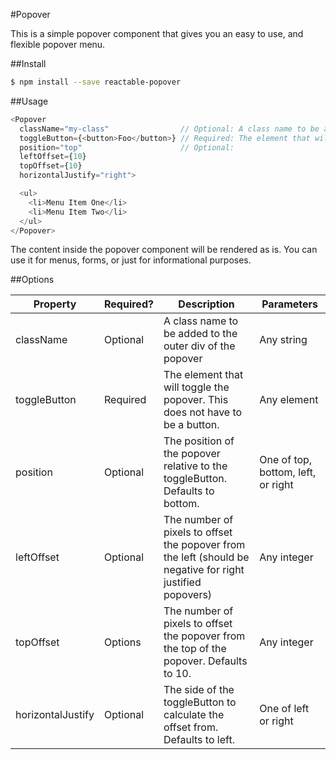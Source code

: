 #Popover

This is a simple popover component that gives you an easy to use, 
and flexible popover menu.

##Install

```bash
$ npm install --save reactable-popover
```

##Usage

```js
<Popover
  className="my-class"                // Optional: A class name to be added to the popover
  toggleButton={<button>Foo</button>} // Required: The element that will toggle the popover. Does not have to be a button.
  position="top"                      // Optional: 
  leftOffset={10}
  topOffset={10}
  horizontalJustify="right">

  <ul>
    <li>Menu Item One</li>
    <li>Menu Item Two</li>
  </ul>
</Popover>
```

The content inside the popover component will be rendered as is. You can use it for
menus, forms, or just for informational purposes.

##Options
<table>
  <thead>
    <tr>
      <th>Property</th>
      <th>Required?</th>
      <th>Description</th>
      <th>Parameters</th>
    </tr>
  </thead>

  </tbody>
    <tr>
      <td>className</td>
      <td>Optional</td>
      <td>A class name to be added to the outer div of the popover</td>
      <td>Any string</td>
    </tr>
    <tr>
      <td>toggleButton</td>
      <td>Required</td>
      <td>The element that will toggle the popover. This does not have to be a button.</td>
      <td>Any element</td>
    </tr>
    <tr>
      <td>position</td>
      <td>Optional</td>
      <td>The position of the popover relative to the toggleButton. Defaults to bottom.</td>
      <td>One of top, bottom, left, or right</td>
    </tr>
    <tr>
      <td>leftOffset</td>
      <td>Optional</td>
      <td>The number of pixels to offset the popover from the left (should be negative for right justified popovers)</td>
      <td>Any integer</td>
    <tr>
    <tr>
      <td>topOffset</td>
      <td>Options</td>
      <td>The number of pixels to offset the popover from the top of the popover. Defaults to 10.</td>
      <td>Any integer</td>
    </tr>
    <tr>
      <td>horizontalJustify</td>
      <td>Optional</td>
      <td>The side of the toggleButton to calculate the offset from. Defaults to left.</td>
      <td>One of left or right</td>
    </tr>
  </tbody>
</table>

